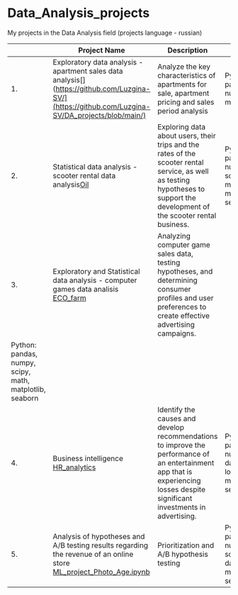 # Data_Analysis_projects
My projects in the Data Analysis field (projects language - russian)

|   | Project Name  | Description              | Tools    |
|---|---------------|--------------------------|----------|
|1.| Exploratory data analysis - apartment sales data analysis[](https://github.com/Luzgina-SV/](https://github.com/Luzgina-SV/DA_projects/blob/main/)| Analyze the key characteristics of apartments for sale, apartment pricing and sales period analysis| Python: pandas, numpy, matplotlib|
|2.| Statistical data analysis -  scooter rental data analysis[Oil](https://github.com/Luzgina-SV/DA_projects/blob/main/oil/ML_project_oil_well_location_clean.ipynb)| Exploring data about users, their trips and the rates of the scooter rental service, as well as testing hypotheses to support the development of the scooter rental business.| Python: pandas, numpy, scipy, math, matplotlib, seaborn|
|3.| Exploratory and Statistical data analysis - computer games data analisis [ECO_farm](https://github.com/Luzgina-SV/DA_projects/blob/main//blob/main/ECO_ferma/ML_project_ECO_Farm.ipynb)| Analyzing computer game sales data, testing hypotheses, and determining consumer profiles and user preferences to create effective advertising campaigns.
 | Python: pandas, numpy, scipy, math, matplotlib, seaborn
|4.| Business intelligence [HR_analytics](https://github.com/Luzgina-SV/DA_projects/blob/main//blob/main/ECO_ferma/ML_project_ECO_Farm.ipynb)| Identify the causes and develop recommendations to improve the performance of an entertainment app that is experiencing losses despite significant investments in advertising.| Python: pandas, numpy, datetime, local, matplotlib, seaborn
|5.| Analysis of hypotheses and A/B testing results regarding the revenue of an online store [ML_project_Photo_Age.ipynb](https://github.com/Luzgina-SV/DA_projects/blob/main//////)| Prioritization and A/B hypothesis testing | Python: pandas, numpy, scipy, datetime, matplotlib, seaborn
